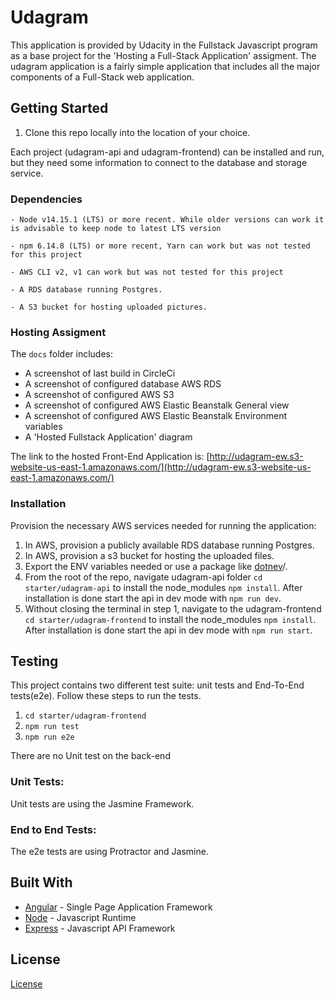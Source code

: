 # Udagram

This application is provided by Udacity in the Fullstack Javascript program as a base project for the 'Hosting a Full-Stack Application' assigment. The udagram application is a fairly simple application that includes all the major components of a Full-Stack web application.

## Getting Started

1. Clone this repo locally into the location of your choice.

Each project (udagram-api and udagram-frontend) can be installed and run, but they need some information to connect to the database and storage service.

### Dependencies

```
- Node v14.15.1 (LTS) or more recent. While older versions can work it is advisable to keep node to latest LTS version

- npm 6.14.8 (LTS) or more recent, Yarn can work but was not tested for this project

- AWS CLI v2, v1 can work but was not tested for this project

- A RDS database running Postgres.

- A S3 bucket for hosting uploaded pictures.

```

### Hosting Assigment
The `docs` folder includes:
- A screenshot of last build in CircleCi
- A screenshot of configured database AWS RDS
- A screenshot of configured AWS S3
- A screenshot of configured AWS Elastic Beanstalk General view
- A screenshot of configured AWS Elastic Beanstalk Environment variables
- A 'Hosted Fullstack Application' diagram

The link to the hosted Front-End Application is:
[http://udagram-ew.s3-website-us-east-1.amazonaws.com/](http://udagram-ew.s3-website-us-east-1.amazonaws.com/)

### Installation

Provision the necessary AWS services needed for running the application:

1. In AWS, provision a publicly available RDS database running Postgres. <Place holder for link to classroom article>
1. In AWS, provision a s3 bucket for hosting the uploaded files. <Place holder for tlink to classroom article>
1. Export the ENV variables needed or use a package like [dotnev](https://www.npmjs.com/package/dotenv)/.
1. From the root of the repo, navigate udagram-api folder `cd starter/udagram-api` to install the node_modules `npm install`. After installation is done start the api in dev mode with `npm run dev`.
1. Without closing the terminal in step 1, navigate to the udagram-frontend `cd starter/udagram-frontend` to install the node_modules `npm install`. After installation is done start the api in dev mode with `npm run start`.

## Testing

This project contains two different test suite: unit tests and End-To-End tests(e2e). Follow these steps to run the tests.

1. `cd starter/udagram-frontend`
1. `npm run test`
1. `npm run e2e`

There are no Unit test on the back-end

### Unit Tests:

Unit tests are using the Jasmine Framework.

### End to End Tests:

The e2e tests are using Protractor and Jasmine.

## Built With

- [Angular](https://angular.io/) - Single Page Application Framework
- [Node](https://nodejs.org) - Javascript Runtime
- [Express](https://expressjs.com/) - Javascript API Framework

## License

[License](LICENSE.txt)
